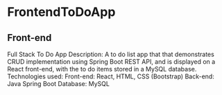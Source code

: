 # FrontendToDoApp

## Front-end

Full Stack To Do App
Description:
A to do list app that that demonstrates CRUD implementation using Spring Boot
REST API, and is displayed on a React front-end, with the to do items stored in a
MySQL database.
Technologies used:
Front-end: React, HTML, CSS (Bootstrap)
Back-end: Java Spring Boot
Database: MySQL 
